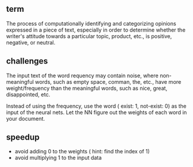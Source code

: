 ## term
The process of computationally identifying and categorizing opinions expressed in a piece of text, 
especially in order to determine whether the writer's attitude towards a particular topic, product, etc., 
is positive, negative, or neutral.

## challenges
The input text of the word requency may contain noise, where non-meaningful words, such as empty space, comman, the, etc.,
have more weight/frequency than the meaningful words, such as nice, great, disappointed, etc.

Instead of using the frequency, use the word ( exist: 1, not-exist: 0) as the input of the neural nets. Let the NN figure out the weights of each word in your document.

## speedup
* avoid adding 0 to the weights  ( hint: find the index of 1)
* avoid multiplying 1 to the input data

##
